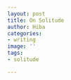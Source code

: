 ```yaml
---
layout: post
title: On Solitude
author: Hiba
categories:
- writing
image: ''
tags:
- solitude

---
```

